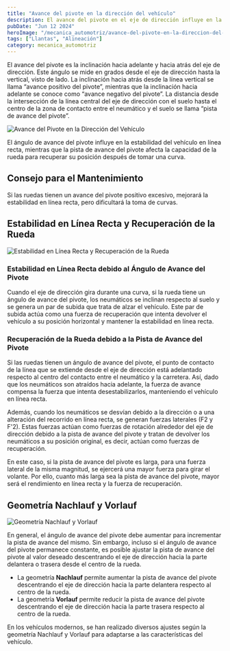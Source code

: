 ```yaml
---
title: "Avance del pivote en la dirección del vehículo"
description: El avance del pivote en el eje de dirección influye en la estabilidad y la capacidad de recuperación de las ruedas. Descubre cómo afectan el avance positivo y negativo del pivote y las geometrías Nachlauf y Vorlauf en la conducción del vehículo.
pubDate: "Jun 12 2024"
heroImage: "/mecanica_automotriz/avance-del-pivote-en-la-direccion-del-vehiculo.png"
tags: ["Llantas", "Alineación"]
category: mecanica_automotriz
---
```


El avance del pivote es la inclinación hacia adelante y hacia atrás del eje de dirección. Este ángulo se mide en grados desde el eje de dirección hasta la vertical, visto de lado. La inclinación hacia atrás desde la línea vertical se llama “avance positivo del pivote”, mientras que la inclinación hacia adelante se conoce como “avance negativo del pivote”. La distancia desde la intersección de la línea central del eje de dirección con el suelo hasta el centro de la zona de contacto entre el neumático y el suelo se llama “pista de avance del pivote”.

![Avance del Pivote en la Dirección del Vehículo](/mecanica_automotriz/avance-del-pivote-en-la-direccion-del-vehiculo1.png)

El ángulo de avance del pivote influye en la estabilidad del vehículo en línea recta, mientras que la pista de avance del pivote afecta la capacidad de la rueda para recuperar su posición después de tomar una curva.

## Consejo para el Mantenimiento

Si las ruedas tienen un avance del pivote positivo excesivo, mejorará la estabilidad en línea recta, pero dificultará la toma de curvas.

## Estabilidad en Línea Recta y Recuperación de la Rueda

![Estabilidad en Línea Recta y Recuperación de la Rueda](/mecanica_automotriz/avance-del-pivote-en-la-direccion-del-vehiculo2.png)

### Estabilidad en Línea Recta debido al Ángulo de Avance del Pivote

Cuando el eje de dirección gira durante una curva, si la rueda tiene un ángulo de avance del pivote, los neumáticos se inclinan respecto al suelo y se genera un par de subida que trata de alzar el vehículo. Este par de subida actúa como una fuerza de recuperación que intenta devolver el vehículo a su posición horizontal y mantener la estabilidad en línea recta.

### Recuperación de la Rueda debido a la Pista de Avance del Pivote

Si las ruedas tienen un ángulo de avance del pivote, el punto de contacto de la línea que se extiende desde el eje de dirección está adelantado respecto al centro del contacto entre el neumático y la carretera. Así, dado que los neumáticos son atraídos hacia adelante, la fuerza de avance compensa la fuerza que intenta desestabilizarlos, manteniendo el vehículo en línea recta.

Además, cuando los neumáticos se desvían debido a la dirección o a una alteración del recorrido en línea recta, se generan fuerzas laterales (F2 y F'2). Estas fuerzas actúan como fuerzas de rotación alrededor del eje de dirección debido a la pista de avance del pivote y tratan de devolver los neumáticos a su posición original, es decir, actúan como fuerzas de recuperación.

En este caso, si la pista de avance del pivote es larga, para una fuerza lateral de la misma magnitud, se ejercerá una mayor fuerza para girar el volante. Por ello, cuanto más larga sea la pista de avance del pivote, mayor será el rendimiento en línea recta y la fuerza de recuperación.

## Geometría Nachlauf y Vorlauf

![Geometría Nachlauf y Vorlauf](/mecanica_automotriz/avance-del-pivote-en-la-direccion-del-vehiculo3.png)

En general, el ángulo de avance del pivote debe aumentar para incrementar la pista de avance del mismo. Sin embargo, incluso si el ángulo de avance del pivote permanece constante, es posible ajustar la pista de avance del pivote al valor deseado descentrando el eje de dirección hacia la parte delantera o trasera desde el centro de la rueda.

- La geometría **Nachlauf** permite aumentar la pista de avance del pivote descentrando el eje de dirección hacia la parte delantera respecto al centro de la rueda.
- La geometría **Vorlauf** permite reducir la pista de avance del pivote descentrando el eje de dirección hacia la parte trasera respecto al centro de la rueda.

En los vehículos modernos, se han realizado diversos ajustes según la geometría Nachlauf y Vorlauf para adaptarse a las características del vehículo.
